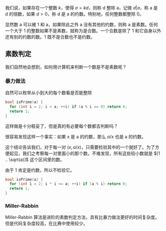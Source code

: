 我们说，如果存在一个整数 $k$，使得 $a = kd$，则称 d 整除 a，记做 $d | a$，称 a 是 d 的倍数，如果 $d > 0$，称 d 是 a 的约数。特别地，任何整数都整除 0。

显然数 a 可以被 1 和 a，如果除此之外 a 没有其他的约数，则称 a 是素数。任何一个大于 1 的整数如果不是素数，就称为是合数。一个合数是除了 1 和它自身以外还有别的约数的数。1 既不是合数也不是约数。

## 素数判定

我们自然地会想到，如何用计算机来判断一个数是不是素数呢？

### 暴力做法

自然可以枚举从小到大的每个数看是否能整除

```c++
bool isPrime(a) {
  for (int i = 2; i < a; ++i) if (a % i == 0) return 0;
  return 1;
}
```

这样做是十分稳妥了，但是真的有必要每个数都去判断吗？

很容易发现这样一个事实：如果 x 是 a 的约数，那么 $a / x$ 也是 a 的约数。

这个结论告诉我们，对于每一对 $(x, a / x)$，只需要检验其中的一个就好了。为了方便起见，我们之考察每一对里面小的那个数。不难发现，所有这些较小数就是 $[1 .. \sqrt(a)]$ 这个区间里的数。

由于 1 肯定是约数，所以不检验它。

```c++
bool isPrime(a) {
  for (int i = 2; i * i <= a; ++i) if (a % i) return 0;
  return 1;
}
```

### Miller-Rabbin

Miller-Rabbin 算法是进阶的素数判定方法，具有比暴力做法更好的时间复杂度。但是代码复杂度较高，在比赛中使用较少。


